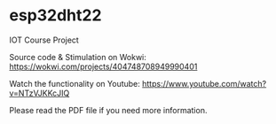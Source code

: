 # esp32dht22
IOT Course Project

 Source code & Stimulation on Wokwi: https://wokwi.com/projects/404748708949990401
 
 Watch the functionality on Youtube: https://www.youtube.com/watch?v=NTzVJKKcJIQ

 Please read the PDF file if you need more information.
